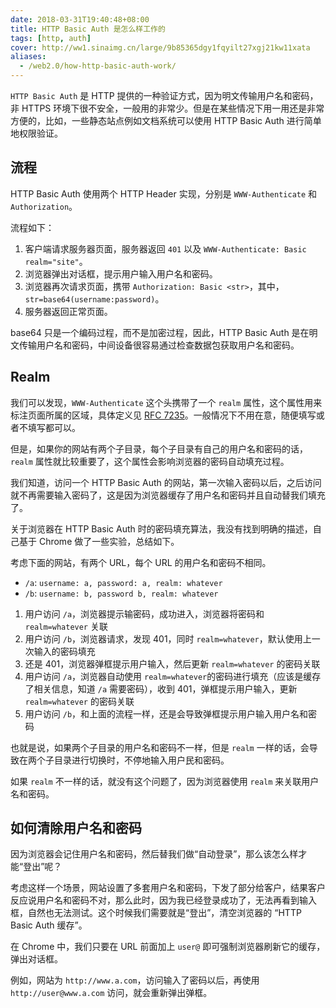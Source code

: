 ```yaml
---
date: 2018-03-31T19:40:48+08:00
title: HTTP Basic Auth 是怎么样工作的
tags: [http, auth]
cover: http://ww1.sinaimg.cn/large/9b85365dgy1fqyilt27xgj21kw11xata
aliases:
  - /web2.0/how-http-basic-auth-work/
---
```

`HTTP Basic Auth` 是 HTTP 提供的一种验证方式，因为明文传输用户名和密码，非 HTTPS 环境下很不安全，一般用的非常少。但是在某些情况下用一用还是非常方便的，比如，一些静态站点例如文档系统可以使用 HTTP Basic Auth 进行简单地权限验证。

<!--more-->

## 流程

HTTP Basic Auth 使用两个 HTTP Header 实现，分别是 `WWW-Authenticate` 和 `Authorization`。

流程如下：

1. 客户端请求服务器页面，服务器返回 `401` 以及 `WWW-Authenticate: Basic realm="site"`。
2. 浏览器弹出对话框，提示用户输入用户名和密码。
3. 浏览器再次请求页面，携带 `Authorization: Basic <str>`，其中，`str=base64(username:password)`。
4. 服务器返回正常页面。

base64 只是一个编码过程，而不是加密过程，因此，HTTP Basic Auth 是在明文传输用户名和密码，中间设备很容易通过检查数据包获取用户名和密码。

## Realm

我们可以发现，`WWW-Authenticate` 这个头携带了一个 `realm` 属性，这个属性用来标注页面所属的区域，具体定义见 [RFC 7235](https://tools.ietf.org/html/rfc7235#section-2.2)。一般情况下不用在意，随便填写或者不填写都可以。

但是，如果你的网站有两个子目录，每个子目录有自己的用户名和密码的话，`realm` 属性就比较重要了，这个属性会影响浏览器的密码自动填充过程。

我们知道，访问一个 HTTP Basic Auth 的网站，第一次输入密码以后，之后访问就不再需要输入密码了，这是因为浏览器缓存了用户名和密码并且自动替我们填充了。

关于浏览器在 HTTP Basic Auth 时的密码填充算法，我没有找到明确的描述，自己基于 Chrome 做了一些实验，总结如下。

考虑下面的网站，有两个 URL，每个 URL 的用户名和密码不相同。

- `/a`: `username: a, password: a, realm: whatever`
- `/b`: `username: b, password b, realm: whatever`

1. 用户访问 `/a`，浏览器提示输密码，成功进入，浏览器将密码和 `realm=whatever` 关联
2. 用户访问 `/b`，浏览器请求，发现 401，同时 `realm=whatever`，默认使用上一次输入的密码填充
3. 还是 401，浏览器弹框提示用户输入，然后更新 `realm=whatever` 的密码关联
4. 用户访问 `/a`，浏览器自动使用 `realm=whatever`的密码进行填充（应该是缓存了相关信息，知道 `/a` 需要密码），收到 401，弹框提示用户输入，更新 `realm=whatever` 的密码关联
5. 用户访问 `/b`，和上面的流程一样，还是会导致弹框提示用户输入用户名和密码

也就是说，如果两个子目录的用户名和密码不一样，但是 `realm` 一样的话，会导致在两个子目录进行切换时，不停地输入用户民和密码。

如果 `realm` 不一样的话，就没有这个问题了，因为浏览器使用 `realm` 来关联用户名和密码。

## 如何清除用户名和密码

因为浏览器会记住用户名和密码，然后替我们做“自动登录”，那么该怎么样才能“登出”呢？

考虑这样一个场景，网站设置了多套用户名和密码，下发了部分给客户，结果客户反应说用户名和密码不对，那么此时，因为我已经登录成功了，无法再看到输入框，自然也无法测试。这个时候我们需要就是“登出”，清空浏览器的 “HTTP Basic Auth 缓存”。

在 Chrome 中，我们只要在 URL 前面加上 `user@` 即可强制浏览器刷新它的缓存，弹出对话框。

例如，网站为 `http://www.a.com`，访问输入了密码以后，再使用 `http://user@www.a.com` 访问，就会重新弹出弹框。
